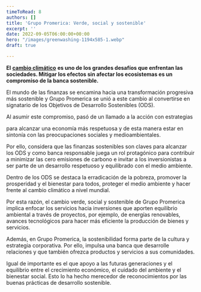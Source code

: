 ```yaml
---
timeToRead: 8
authors: []
title: 'Grupo Promerica: Verde, social y sostenible'
excerpt: ''
date: 2022-09-05T06:00:00+00:00
hero: "/images/greenwashing-1194x585-1.webp"
draft: true

---
```

**El** [**cambio climático**](https://www.santander.com/es/stories/cambio-climatico) **es uno de los grandes desafíos que enfrentan las sociedades. Mitigar los efectos sin afectar los ecosistemas es un compromiso de la banca sostenible.**

El mundo de las finanzas se encamina hacia una transformación progresiva más sostenible y Grupo Promerica se unió a este cambio al convertirse en signatario de los Objetivos de Desarrollo Sostenibles (ODS).

Al asumir este compromiso, pasó de un llamado a la acción con estrategias

para alcanzar una economía más respetuosa y de esta manera estar en sintonía con las preocupaciones sociales y medioambientales.

Por ello, considera que las finanzas sostenibles son claves para alcanzar los ODS y como banca responsable juega un rol protagónico para contribuir a minimizar las cero emisiones de carbono e invitar a los inversionistas a ser parte de un desarrollo respetuoso y equilibrado con el medio ambiente.

Dentro de los ODS se destaca la erradicación de la pobreza, promover la prosperidad y el bienestar para todos, proteger el medio ambiente y hacer frente al cambio climático a nivel mundial.

Por esta razón, el cambio verde, social y sostenible de Grupo Promerica implica enfocar los servicios hacia inversiones que aporten equilibrio ambiental a través de proyectos, por ejemplo, de energías renovables, avances tecnológicos para hacer más eficiente la producción de bienes y servicios.

Además, en Grupo Promerica, la sostenibilidad forma parte de la cultura y estrategia corporativa. Por ello, impulsa una banca que desarrolle relaciones y que también ofrezca productos y servicios a sus comunidades.

Igual de importante es el que apoyo a las futuras generaciones y el equilibrio entre el crecimiento económico, el cuidado del ambiente y el bienestar social. Esto lo ha hecho merecedor de reconocimientos por las buenas prácticas de desarrollo sostenible.
